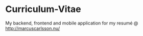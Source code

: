# Curriculum-Vitae
My backend, frontend and mobile application for my resumé  @ http://marcuscarlsson.nu/
